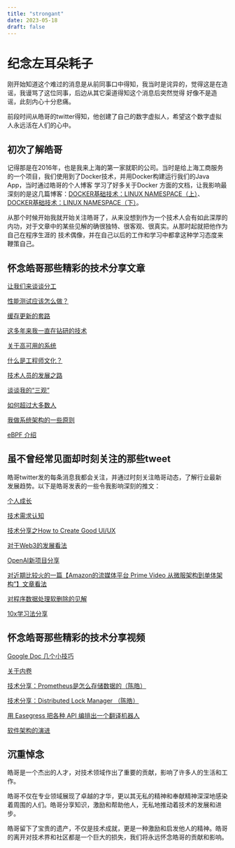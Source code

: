 ```yaml
--- 
title: "strongant"
date: 2023-05-18
draft: false
---
```

# 纪念左耳朵耗子

刚开始知道这个难过的消息是从前同事口中得知，我当时是诧异的，觉得这是在造谣，我谩骂了这位同事，后边从其它渠道得知这个消息后突然觉得
好像不是造谣，此刻内心十分悲痛。

前段时间从皓哥的twitter得知，他创建了自己的数字虚拟人，希望这个数字虚拟人永远活在人们的心中。

## 初次了解皓哥

记得那是在2016年，也是我来上海的第一家就职的公司。当时是给上海工商服务的一个项目，我们使用到了Docker技术，并用Docker构建运行我们的Java App，当时通过皓哥的个人博客
学习了好多关于Docker 方面的文档，让我影响最深刻的是这几篇博客：[DOCKER基础技术：LINUX NAMESPACE（上）](https://coolshell.cn/articles/17010.html)、
[DOCKER基础技术：LINUX NAMESPACE（下）](https://coolshell.cn/articles/17029.html)。


从那个时候开始我就开始关注皓哥了，从来没想到作为一个技术人会有如此深厚的内功，对于文章中的某些见解的确很独特、很客观、很真实。从那时起就把他作为自己在程序生涯的
技术偶像，并在自己以后的工作和学习中都拿这种学习态度来鞭策自己。


## 怀念皓哥那些精彩的技术分享文章

[让我们来谈谈分工](https://coolshell.cn/articles/17295.html)

[性能测试应该怎么做？](https://coolshell.cn/articles/17381.html)

[缓存更新的套路](https://coolshell.cn/articles/17416.html)

[这多年来我一直在钻研的技术](https://coolshell.cn/articles/17446.html)

[关于高可用的系统](https://coolshell.cn/articles/17459.html)

[什么是工程师文化？](https://coolshell.cn/articles/17497.html)

[技术人员的发展之路](https://coolshell.cn/articles/17583.html)

[谈谈我的“三观”](https://coolshell.cn/articles/19085.html)

[如何超过大多数人](https://coolshell.cn/articles/19464.html)

[我做系统架构的一些原则](https://coolshell.cn/articles/21672.html)

[eBPF 介绍](https://coolshell.cn/articles/22320.html)




## 虽不曾经常见面却时刻关注的那些tweet

皓哥twitter发的每条消息我都会关注，并通过时刻关注皓哥动态，了解行业最新发展趋势。以下是皓哥发表的一些令我影响深刻的推文：

[个人成长](https://twitter.com/haoel/status/1657249109034827777) 

[技术需求认知](https://twitter.com/haoel/status/1656622789326176256)

[技术分享之How to Create Good UI/UX](https://twitter.com/haoel/status/1656502965677744128)

[对于Web3的发展看法](https://twitter.com/haoel/status/1656488873302822913)

[OpenAI新项目分享](https://twitter.com/haoel/status/1656451335657607169)

[对近期比较火的一篇【Amazon的流媒体平台 Prime Video 从微服架构到单体架构”】文章看法](https://twitter.com/haoel/status/1655514399753531392)

[对程序数据处理软删除的见解](https://twitter.com/haoel/status/1651726695244926977)

[10x学习法分享](https://twitter.com/haoel/status/1634855695337263105)


## 怀念皓哥那些精彩的技术分享视频

[Google Doc 几个小技巧](https://www.youtube.com/watch?v=RoA65-vLV_0)

[关于内卷](https://www.youtube.com/watch?v=9kaTRKWpuvQ)

[技术分享：Prometheus是怎么存储数据的（陈皓）](https://www.youtube.com/watch?v=qB40kqhTyYM&t=313s)

[技术分享：Distributed Lock Manager （陈皓）](https://www.youtube.com/watch?v=vFW1U1vimVs)

[用 Easegress 把各种 API 编排出一个翻译机器人](https://www.youtube.com/watch?v=mDIAk_6ISkw)

[软件架构的演进](https://www.youtube.com/watch?v=6X74pEJ58-E)



## 沉重悼念

皓哥是一个杰出的人才，对技术领域作出了重要的贡献，影响了许多人的生活和工作。

皓哥不仅在专业领域展现了卓越的才华，更以其无私的精神和奉献精神深深地感染着周围的人们。皓哥分享知识，激励和帮助他人，无私地推动着技术的发展和进步。

皓哥留下了宝贵的遗产，不仅是技术成就，更是一种激励和启发他人的精神。皓哥的离开对技术界和社区都是一个巨大的损失，我们将永远怀念皓哥的贡献和影响。
